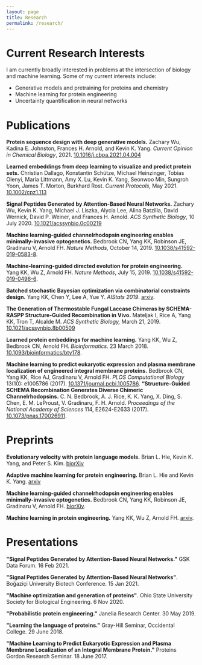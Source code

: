 ```yaml
---
layout: page
title: Research
permalink: /research/
---
```


# Current Research Interests

I am currently broadly interested in problems at the intersection of biology and machine learning. Some of my current interests include: 

- Generative models and pretraining for proteins and chemistry
- Machine learning for protein engineering
- Uncertainty quantification in neural networks


<!--# PhD Research

My PhD research used machine learning to attack challenges in protein engineering that are otherwise intractable because they are both too complex to be designed from first principles and not amenable to the high-throughput screens used in directed evolution. I collaborated with scientists both in the Arnold lab and in other groups to design enzymes and light-sensitive proteins with unique properties. I also worked on building sequence-function models tailored to biological sequences and on methods for using ML sequence-function models to guide directed evolution. 

## Machine-learning guided directed evolution

Directed evolution optimizes proteins through iterative diversification and screening without requiring knowledge of how the protein performs its function. The first step is sequence diversification from starting (parent) sequences. Second, screening and selection identifies variants with improved properties to start the next round of diversification. The process is repeated until fitness goals are reached.

![Directed evolution]({{ site.baseurl }}/assets/de_slide.png)

While effective (so much so that Frances won a Nobel Prize for it!), directed evolution has some limitations:

* It requires a starting point with measurable function
* It requires a high-throughput (>1000 sequence/week) screen

The second limitation arises because directed evolution discards all the information in the unimproved variants! If instead, we learn from that information, then we should be able to select new mutations more efficiently than by randomly mutating the current best variant, especially if the effects of mutations are not additive. I call this machine-learning guided directed evolution, and I wrote a whole [review](https://arxiv.org/abs/1811.10775) about it. Because reviews get stale very quickly in developing fields, I also maintain a [repository](https://github.com/yangkky/Machine-learning-for-proteins) listing papers covering machine learning on proteins. 

![Machine learning-guided directed evolution]({{ site.baseurl }}/assets/mlde_slide.png)

I've applied this approach to engineer channelrhodopsins (ChRs) for [membrane localization](https://doi.org/10.1371/journal.pcbi.1005786) in mammalian cells and to produce [stronger currents](https://www.biorxiv.org/content/10.1101/565606v1) across the cell membrane when activated by light. ChRs are often artificially expressed in neurons so that the neurons can be activated by shining lights on them, in a process known as optogenetics. We can only screen about 2 variants a week for the properties we care about, so traditional directed evolution doesn't work here!

In the second half of my PhD, I focused on developing methods for the two key steps in the machine learning-guided directed evolution process: the ML sequence-function model, and ML-guided selection for using that model to choose the next set of proteins to characterize. I developed a way to [learn vector representations](https://academic.oup.com/bioinformatics/article/34/23/4138/5042984) of proteins that leverages information in unlabeled sequences and a [method](https://arxiv.org/abs/1904.08102) for using information in a machine learning model to design site-saturation mutagenesis libraries. -->

# Publications

**Protein sequence design with deep generative models.**  Zachary Wu, Kadina E. Johnston, Frances H. Arnold, and Kevin K. Yang. *Current Opinion in Chemical Biology*, 2021. [10.1016/j.cbpa.2021.04.004](https://doi.org/10.1016/j.cbpa.2021.04.004)

**Learned embeddings from deep learning to visualize and predict protein sets.** Christian Dallago, Konstantin Schütze, Michael Heinzinger, Tobias Olenyi, Maria Littmann, Amy X. Lu, Kevin K. Yang, Seonwoo Min, Sungroh Yoon, James T. Morton, Burkhard Rost. *Current Protocols,* May 2021. [10.1002/cpz1.113](https://doi.org/10.1002/cpz1.113)

**Signal Peptides Generated by Attention-Based Neural Networks.** Zachary Wu, Kevin K. Yang, Michael J. Liszka, Alycia Lee, Alina Batzilla, David Wernick, David P. Weiner, and Frances H. Arnold. *ACS Synthetic Biology*, 10 July 2020. [10.1021/acssynbio.0c00219](https://doi.org/10.1021/acssynbio.0c00219)

**Machine learning-guided channelrhodopsin engineering enables minimally-invasive optogenetics.** Bedbrook CN, Yang KK, Robinson JE, Gradinaru V, Arnold FH. *Nature Methods,* October 14, 2019. [10.1038/s41592-019-0583-8](https://doi.org/10.1038/s41592-019-0583-8).

**Machine-learning-guided directed evolution for protein engineering.** Yang KK, Wu Z, Arnold FH. *Nature Methods*, July 15, 2019. [10.1038/s41592-019-0496-6](https://doi.org/10.1038/s41592-019-0496-6).

**Batched stochastic Bayesian optimization via combinatorial constraints design.** Yang KK, Chen Y, Lee A, Yue Y. *AIStats 2019*. [arxiv](http://arxivs.org/abs/1904.08102).

**The Generation of Thermostable Fungal Laccase Chimeras by SCHEMA-RASPP Structure-Guided Recombination in Vivo.** Mateljak I, Rice A, Yang KK, Tron T, Alcalde M.
*ACS Synthetic Biology,* March 21, 2019. [10.1021/acssynbio.8b00509](https://doi.org/10.1021/acssynbio.8b00509)

**Learned protein embeddings for machine learning.** Yang KK, Wu Z, Bedbrook CN, Arnold FH. *Bioinformatics*. 23 March 2018.  [10.1093/bioinformatics/bty178](https://academic.oup.com/bioinformatics/advance-article/doi/10.1093/bioinformatics/bty178/4951834?guestAccessKey=aa420938-7c4a-4c47-8763-bad82d936d10).

**Machine learning to predict eukaryotic expression and plasma membrane localization of engineered integral membrane proteins.** Bedbrook CN, Yang KK, Rice AJ, Gradinaru V, Arnold FH. *PLOS Computational Biology* 13(10): e1005786 (2017). [10.1371/journal.pcbi.1005786](https://doi.org/10.1371/journal.pcbi.1005786).
**“Structure-Guided SCHEMA Recombination Generates Diverse Chimeric Channelrhodopsins.**  C. N. Bedbrook, A. J. Rice, K. K. Yang, X. Ding, S. Chen, E. M. LeProust, V. Gradinaru, F. H. Arnold. *Proceedings of the National Academy of Sciences* 114, E2624-E2633 (2017). [10.1073/pnas.170026911](https://doi.org/10.1073/pnas.1700269114).

# Preprints

**Evolutionary velocity with protein language models.** Brian L. Hie, Kevin K. Yang, and Peter S. Kim. [biorXiv](https://www.biorxiv.org/content/10.1101/2021.06.07.447389v1.abstract)

**Adaptive machine learning for protein engineering.** Brian L. Hie and Kevin K. Yang. [arxiv](https://arxiv.org/abs/2106.05466)

**Machine learning-guided channelrhodopsin engineering enables minimally-invasive optogenetics.** Bedbrook CN, Yang KK, Robinson JE, Gradinaru V, Arnold FH. [biorXiv](https://doi.org/10.1101/565606).

**Machine learning in protein engineering.** Yang KK, Wu Z, Arnold FH. [arxiv](https://arxiv.org/abs/1811.10775).

# Presentations

**"Signal Peptides Generated by Attention-Based Neural Networks."** GSK Data Forum. 16 Feb 2021. 

**"Signal Peptides Generated by Attention-Based Neural Networks"**. Boğaziçi University Biotech Conference. 15 Jan 2021. 

**"Machine optimization and generation of proteins"**. Ohio State University Society for Biological Engineering. 6 Nov 2020. 

**"Probabilistic protein engineering."** Janelia Research Center. 30 May 2019. 

**"Learning the language of proteins."** Gray-Hill Seminar, Occidental College. 29 June 2018.

**"Machine Learning to Predict Eukaryotic Expression and Plasma Membrane Localization of an Integral Membrane Protein."** Proteins Gordon Research Seminar. 18 June 2017.